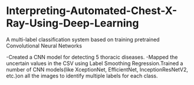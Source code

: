 # Interpreting-Automated-Chest-X-Ray-Using-Deep-Learning
A multi-label classification system based on training pretrained Convolutional Neural Networks

-Created a CNN model for detecting 5 thoracic diseases.
-Mapped the uncertain values in the CSV using Label Smoothing Regression.Trained a number of CNN models(like
XceptionNet, EfficientNet, InceptionResNetV2, etc.)on all the images to identify multiple labels for each class.
